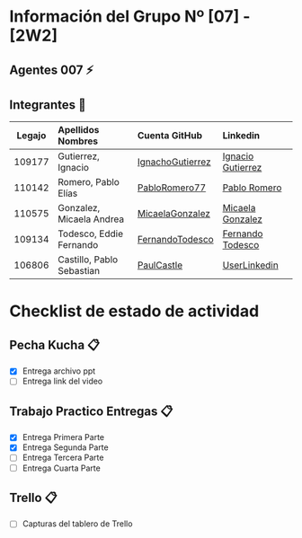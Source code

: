 ﻿# Información del Grupo Nº [07] - [2W2]


## Agentes 007 :zap:

## Integrantes :busts_in_silhouette:

| Legajo| Apellidos Nombres  | Cuenta GitHub | Linkedin
| :------: | :-------- | :-------- | :-------- |
| 109177 | Gutierrez, Ignacio |[IgnachoGutierrez](https://github.com/IgnachoGutierrez)|[Ignacio Gutierrez](https://ar.linkedin.com/in/ignacio-gutierrez-3b7031171)|
| 110142 | Romero, Pablo Elías |[PabloRomero77](https://github.com/PabloRomero77)|[Pablo Romero](https://www.linkedin.com/in/pablo-romero-b7949017b)|
| 110575 | Gonzalez, Micaela Andrea |[MicaelaGonzalez](https://github.com/MicaelaGonzalez)|[Micaela Gonzalez](https://www.linkedin.com/in/micaela-andrea-gonzalez-31b137188/)|
| 109134 | Todesco, Eddie Fernando |[FernandoTodesco](https://github.com/FernandoTodesco)|[Fernando Todesco](https://www.linkedin.com/in/fernando-todesco/)|
| 106806 | Castillo, Pablo Sebastian |[PaulCastle](https://github.com/Pablitoeldiez)|[UserLinkedin](https://ar.linkedin.com)|


# Checklist de estado de actividad

## Pecha Kucha :clipboard:
- [x] Entrega archivo ppt
- [ ] Entrega link del video

## Trabajo Practico Entregas :clipboard:
- [x] Entrega Primera Parte
- [x] Entrega Segunda Parte
- [ ] Entrega Tercera Parte
- [ ] Entrega Cuarta Parte

## Trello :clipboard:
- [ ] Capturas del tablero de Trello
